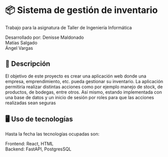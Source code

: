 # 📦 Sistema de gestión de inventario

Trabajo para la asignatura de Taller de Ingeniería Informática

Desarrollado por:
Denisse Maldonado<br>
Matías Salgado<br>
Ángel Vargas

## 📃 Descripción

El objetivo de este proyecto es crear una aplicación web donde una empresa, emprendimiento, etc. pueda gestionar su inventario. La aplicación permitiría realizar distintas acciones como por ejemplo manejo de stock, de productos, de bodegas, entre otros. Así mismo, estando implementada con una base de datos y un inicio de sesión por roles para que las acciones realizadas sean seguras

## 🖥️ Uso de tecnologías

Hasta la fecha las tecnologías ocupadas son:<br>

Frontend: React, HTML<br>
Backend: FastAPI, PostgresSQL


